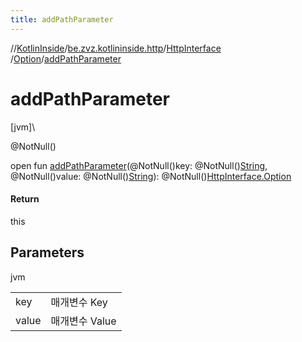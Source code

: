 ```yaml
---
title: addPathParameter
---
```

//[KotlinInside](../../../../index.html)/[be.zvz.kotlininside.http](../../index.html)/[HttpInterface](../index.html)
/[Option](index.html)/[addPathParameter](add-path-parameter.html)

# addPathParameter

[jvm]\

@NotNull()

open fun [addPathParameter](add-path-parameter.html)(@NotNull()key:
@NotNull()[String](https://docs.oracle.com/javase/7/docs/api/java/lang/String.html), @NotNull()value:
@NotNull()[String](https://docs.oracle.com/javase/7/docs/api/java/lang/String.html)):
@NotNull()[HttpInterface.Option](index.html)

#### Return

this

## Parameters

jvm

| | |
|---|---|
| key | 매개변수 Key |
| value | 매개변수 Value |




